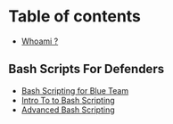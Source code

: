# Table of contents

* [Whoami ?](README.md)

## Bash Scripts For Defenders

* [Bash Scripting for Blue Team](bash-scripts-for-defenders/bash-scripting-for-blue-team.md)
* [Intro To to Bash Scripting](bash-scripts-for-defenders/intro-to-to-bash-scripting.md)
* [Advanced Bash Scripting](bash-scripts-for-defenders/advanced-bash-scripting.md)
